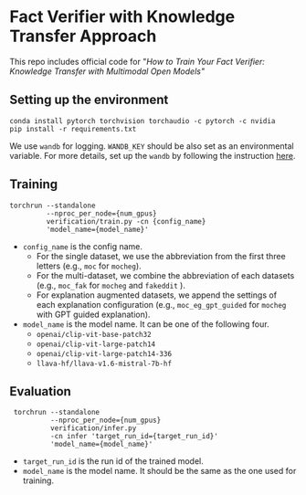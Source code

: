 # Fact Verifier with Knowledge Transfer Approach

This repo includes official code for "_How to Train Your Fact Verifier: Knowledge Transfer with Multimodal Open Models"_

## Setting up the environment
```
conda install pytorch torchvision torchaudio -c pytorch -c nvidia
pip install -r requirements.txt
```
We use `wandb` for logging. `WANDB_KEY` should be also set as an environmental variable. For more details, set up the `wandb` by following the instruction [here](https://docs.wandb.ai/quickstart).

## Training
```
torchrun --standalone
         --nproc_per_node={num_gpus} 
         verification/train.py -cn {config_name} 
         'model_name={model_name}'
```

- `config_name` is the config name.  
   - For the single dataset, we use the abbreviation from the first three letters (e.g., `moc` for `mocheg`).
   - For the multi-dataset, we combine the abbreviation of each datasets (e.g., `moc_fak` for `mocheg` and `fakeddit` ).
   - For explanation augmented datasets, we append the settings of each explanation configuration (e.g., `moc_eg_gpt_guided` for `mocheg` with GPT guided explanation).
- `model_name` is the model name. It can be one of the following four.
    - `openai/clip-vit-base-patch32`
    - `openai/clip-vit-large-patch14`
    - `openai/clip-vit-large-patch14-336` 
    - `llava-hf/llava-v1.6-mistral-7b-hf`

## Evaluation
```
 torchrun --standalone
          --nproc_per_node={num_gpus} 
          verification/infer.py
          -cn infer 'target_run_id={target_run_id}'
          'model_name={model_name}'
```
- `target_run_id` is the run id of the trained model.
- `model_name` is the model name. It should be the same as the one used for training.
